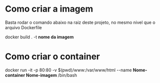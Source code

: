 <h1> Como criar a imagem </h1>

<p> Basta rodar o comando abaixo na raiz deste projeto, no mesmo nivel que o arquivo Dockerfile </p>
<p> docker build . -t <strong> nome da imagem </strong> </p>

<h1> Como criar o container </h1>

<p> docker run -it -p 80:80 -v $(pwd)/www:/var/www/html --name <strong> Nome-container </strong> <strong> Nome-imagem </strong> /bin/bash </p>

